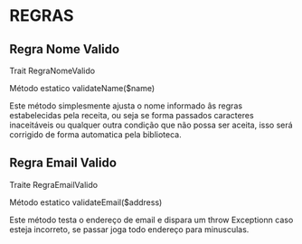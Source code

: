 # REGRAS

## Regra Nome Valido

Trait RegraNomeValido

Método estatico validateName($name)

Este método simplesmente ajusta o nome informado âs regras estabelecidas pela receita, ou seja se forma passados caracteres inaceitáveis ou qualquer outra condição que não possa ser aceita, isso será corrigido de forma automatica pela biblioteca. 

## Regra Email Valido

Traite RegraEmailValido

Método estatico validateEmail($address)

Este método testa o endereço de email e dispara um throw Exceptionn caso esteja incorreto, se passar joga todo endereço para minusculas.  
